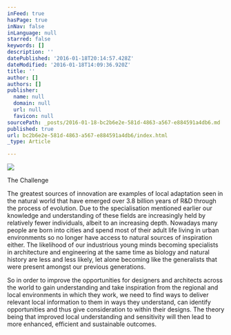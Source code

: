 ```yaml
---
inFeed: true
hasPage: true
inNav: false
inLanguage: null
starred: false
keywords: []
description: ''
datePublished: '2016-01-18T20:14:57.428Z'
dateModified: '2016-01-18T14:09:36.920Z'
title: ''
author: []
authors: []
publisher:
  name: null
  domain: null
  url: null
  favicon: null
sourcePath: _posts/2016-01-18-bc2b6e2e-581d-4863-a567-e884591a4db6.md
published: true
url: bc2b6e2e-581d-4863-a567-e884591a4db6/index.html
_type: Article

---
```

![](https://the-grid-user-content.s3-us-west-2.amazonaws.com/16d909fe-8d19-4ca2-80e8-da92472f0ccf.jpg)

The Challenge 

The greatest sources of innovation are examples of local adaptation seen in the natural world that have emerged over 3.8 billion years of R&D through the process of evolution. Due to the specialisation mentioned earlier our knowledge and understanding of these fields are increasingly held by relatively fewer individuals, albeit to an increasing depth. Nowadays many people are born into cities and spend most of their adult life living in urban environments so no longer have access to natural sources of inspiration either. The likelihood of our industrious young minds becoming specialists in architecture and engineering at the same time as biology and natural history are less and less likely, let alone becoming like the generalists that were present amongst our previous generations. 

So in order to improve the opportunities for designers and architects across the world to gain understanding and take inspiration from the regional and local environments in which they work, we need to find ways to deliver relevant local information to them in ways they understand, can identify opportunities and thus give consideration to within their designs. The theory being that improved local understanding and sensitivity will then lead to more enhanced, efficient and sustainable outcomes.